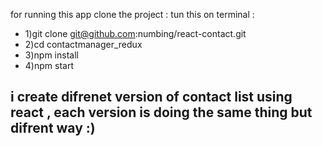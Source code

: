 for running this app clone the project :
tun this on terminal :

- 1)git clone git@github.com:numbing/react-contact.git
- 2)cd contactmanager_redux
- 3)npm install
- 4)npm start

## i create difrenet version of contact list using react , each version is doing the same thing but difrent way :)
